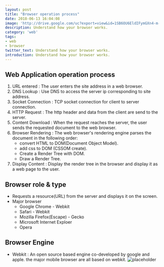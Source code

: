 ```yaml
---
layout: post
title: "Browser operation process"
date: 2018-06-13 16:04:08
image: 'http://drive.google.com/uc?export=view&id=1SB6OU6EldIFymGXn4-m-AIgzTEs64fTS'
description: Understand how your browser works.
category: 'web'
tags:
- web
- browser
twitter_text: Understand how your browser works.
introduction: Understand how your browser works.
---
```


## Web Application operation process

1. URL entered : The user enters the site address in a web browser.
2. DNS Lookup : Use DNS to access the server ip corresponding to site address.
3. Socket Connection : TCP socket connection for client to server connection.
4. HTTP Request : The http header and data from the client are send to the server. 
5. Content Download : When the request reaches the server, the user sends the requested document to the web browser.
6. Browser Rendering : The web browser's rendering engine parses the document in the following order:
    - convert HTML to DOM(Document Object Model).
    - add css to DOM (CSSOM create).
    - Create a Render Tree with DOM.
    - Draw a Render Tree.
7. Display Content : Display the render tree in the browser and display it as a web page to the user.

## Browser role & type

- Requests a resource(URL) from the server and displays it on the screen.
- Major browser
    - Google Chrome - Webkit
    - Safari - Webkit
    - Mozilla Firefox(Escape) - Gecko
    - Microsoft Internet Exploer
    - Opera

## Browser Engine

- Webkit : An open source based engine co-developed by google and apple. the major mobile browser are all based on webkit.
![placeholder](http://drive.google.com/uc?export=view&id=1l6H03FmewO8ZIw42YeZjrMga78JqDsWR/800x400 "webkit flow")